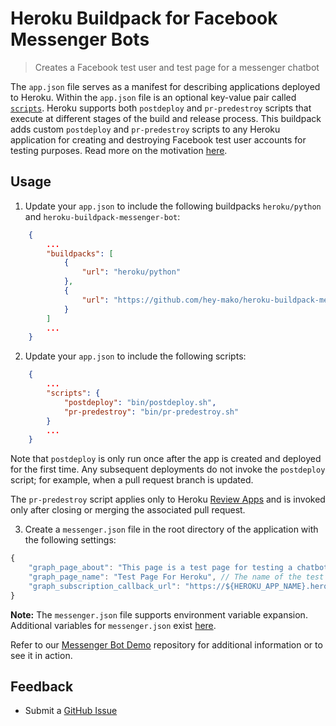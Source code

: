 # Heroku Buildpack for Facebook Messenger Bots

> Creates a Facebook test user and test page for a messenger chatbot

The `app.json` file serves as a manifest for describing applications deployed to Heroku. Within the `app.json` file is an optional key-value pair called [`scripts`](https://devcenter.heroku.com/articles/app-json-schema#scripts). Heroku supports both `postdeploy` and `pr-predestroy` scripts that execute at different stages of the build and release process. This buildpack adds custom `postdeploy` and `pr-predestroy` scripts to any Heroku application for creating and destroying Facebook test user accounts for testing purposes. Read more on the motivation [here](https://github.com/hey-mako/ansible-role-facebook-messenger#motivation).

## Usage

1. Update your `app.json` to include the following buildpacks `heroku/python` and `heroku-buildpack-messenger-bot`:

```json
    {
        ...
        "buildpacks": [
            {
                "url": "heroku/python"
            },
            {
                "url": "https://github.com/hey-mako/heroku-buildpack-messenger-bot"
            }
        ]
        ...
    }
```

2. Update your `app.json` to include the following scripts:

```json
    {
        ...
        "scripts": {
            "postdeploy": "bin/postdeploy.sh",
            "pr-predestroy": "bin/pr-predestroy.sh"
        }
        ...
    }
```

Note that `postdeploy` is only run once after the app is created and deployed for the first time. Any subsequent deployments do not invoke the `postdeploy` script; for example, when a pull request branch is updated.

The `pr-predestroy` script applies only to Heroku [Review Apps](https://devcenter.heroku.com/articles/github-integration-review-apps) and is invoked only after closing or merging the associated pull request.

3. Create a `messenger.json` file in the root directory of the application with the following settings:

```js
{
    "graph_page_about": "This page is a test page for testing a chatbot", // The description of the test page
    "graph_page_name": "Test Page For Heroku", // The name of the test page, it is best to avoid symbols
    "graph_subscription_callback_url": "https://${HEROKU_APP_NAME}.herokuapp.com/callback" // Callback URL to configure the bot webhook
}
```

**Note:** The `messenger.json` file supports environment variable expansion. Additional variables for `messenger.json` exist [here](https://github.com/hey-mako/ansible-role-facebook-messenger#variables).

Refer to our [Messenger Bot Demo](https://github.com/mako-ai/heroku-messenger-bot-demo) repository for additional information or to see it in action.

## Feedback

- Submit a [GitHub Issue](https://github.com/hey-mako/heroku-buildpack-messenger-bot/issues)
